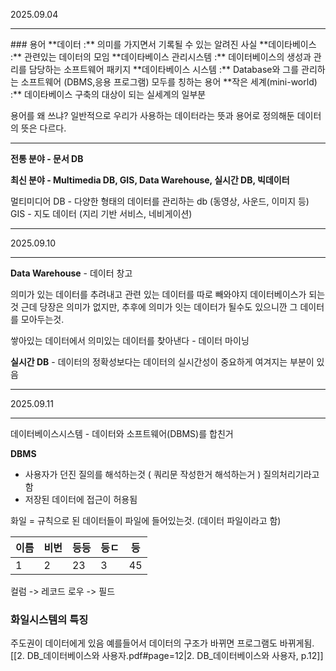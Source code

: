 2025.09.04
<hr>
### 용어
**데이터 :** 의미를 가지면서 기록될 수 있는 알려진 사실
**데이타베이스 :** 관련있는 데이터의 모임
**데이타베이스 관리시스템 :** 데이터베이스의 생성과 관리를 담당하는 소프트웨어 패키지
**데이타베이스 시스템 :** Database와 그를 관리하는 소프트웨어 (DBMS,응용 프로그램) 모두를 칭하는 용어
**작은 세계(mini-world) :** 데이타베이스 구축의 대상이 되는 실세계의 일부분

용어를 왜 쓰냐?
일반적으로 우리가 사용하는 데이터라는 뜻과 용어로 정의해둔 데이터의 뜻은 다르다.

<hr>

**전통 분야 - 문서 DB**

**최신 분야 - Multimedia DB, GIS, Data Warehouse, 실시간 DB, 빅데이터**

멀티미디어 DB - 다양한 형태의 데이터를 관리하는 db (동영상, 사운드, 이미지 등)
GIS - 지도 데이터  (지리 기반 서비스, 네비게이션)


<hr>
2025.09.10
<hr>

**Data Warehouse** - 데이터 창고

의미가 있는 데이터를 추려내고 관련 있는 데이터를 따로 빼와야지 데이터베이스가 되는 것
근데 당장은 의미가 없지만, 추후에 의미가 잇는 데이터가 될수도 있으니깐 그 데이터를 모아두는것.

쌓아있는 데이터에서 의미있는 데이터를 찾아낸다 - 데이터 마이닝

**실시간 DB** - 데이터의 정확성보다는 데이터의 실시간성이 중요하게 여겨지는 부분이 있음


<hr>
2025.09.11
<hr>

데이터베이스시스템 - 데이터와 소프트웨어(DBMS)를 합친거

**DBMS**
- 사용자가 던진 질의를 해석하는것 ( 쿼리문 작성한거 해석하는거 ) 질의처리기라고함
- 저장된 데이터에 접근이 허용됨


화일 = 규칙으로 된 데이터들이 파일에 들어있는것. (데이터 파일이라고 함)

| 이름  | 비번  | 등등  | 등ㄷ  | 등   |
| --- | --- | --- | --- | --- |
| 1   | 2   | 23  | 3   | 45  |
컬럼 -> 레코드
로우 -> 필드

### 화일시스템의 특징

주도권이 데이터에게 있음
예를들어서 데이터의 구조가 바뀌면 프로그램도 바뀌게됨.
[[2. DB_데이터베이스와 사용자.pdf#page=12|2. DB_데이터베이스와 사용자, p.12]]


